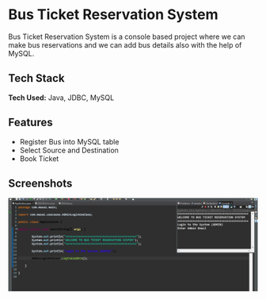 
# Bus Ticket Reservation System

Bus Ticket Reservation System is a console based project where we can make bus reservations and we can add bus details also with the help of MySQL.




## Tech Stack

**Tech Used:** Java, JDBC, MySQL




## Features

- Register Bus into MySQL table
- Select Source and Destination
- Book Ticket



## Screenshots

![App Screenshot](https://github.com/Suresh170411/doting-water-1849/blob/main/busTicket.png?raw=true)


